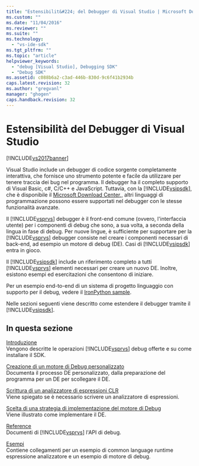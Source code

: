 ```yaml
---
title: "Estensibilit&#224; del Debugger di Visual Studio | Microsoft Docs"
ms.custom: ""
ms.date: "11/04/2016"
ms.reviewer: ""
ms.suite: ""
ms.technology: 
  - "vs-ide-sdk"
ms.tgt_pltfrm: ""
ms.topic: "article"
helpviewer_keywords: 
  - "debug [Visual Studio], Debugging SDK"
  - "Debug SDK"
ms.assetid: c088b6a2-c3ad-446b-830d-9c6f41b2934b
caps.latest.revision: 32
ms.author: "gregvanl"
manager: "ghogen"
caps.handback.revision: 32
---
```

# Estensibilit&#224; del Debugger di Visual Studio
[!INCLUDE[vs2017banner](../../code-quality/includes/vs2017banner.md)]

Visual Studio include un debugger di codice sorgente completamente interattiva, che fornisce uno strumento potente e facile da utilizzare per tenere traccia dei bug nel programma. Il debugger ha il completo supporto di Visual Basic, c\#, C\/C\+\+ e JavaScript. Tuttavia, con la [!INCLUDE[vsipsdk](../../extensibility/includes/vsipsdk_md.md)], che è disponibile il [Microsoft Download Center](http://go.microsoft.com/fwlink/?LinkId=214453),, altri linguaggi di programmazione possono essere supportati nel debugger con le stesse funzionalità avanzate.  
  
 Il [!INCLUDE[vsprvs](../../code-quality/includes/vsprvs_md.md)] debugger è il front\-end comune \(ovvero, l'interfaccia utente\) per i componenti di debug che sono, a sua volta, a seconda della lingua in fase di debug. Per nuove lingue, è sufficiente per supportare per la [!INCLUDE[vsprvs](../../code-quality/includes/vsprvs_md.md)] debugger consiste nel creare i componenti necessari di back\-end, ad esempio un motore di debug \(DE\). Casi di [!INCLUDE[vsipsdk](../../extensibility/includes/vsipsdk_md.md)] entra in gioco.  
  
 Il [!INCLUDE[vsipsdk](../../extensibility/includes/vsipsdk_md.md)] include un riferimento completo a tutti [!INCLUDE[vsprvs](../../code-quality/includes/vsprvs_md.md)] elementi necessari per creare un nuovo DE. Inoltre, esistono esempi ed esercitazioni che consentono di iniziare.  
  
 Per un esempio end\-to\-end di un sistema di progetto linguaggio con supporto per il debug, vedere il [IronPython sample](http://msdn.microsoft.com/it-it/4c41695c-12c1-4670-b43b-d8d84c9e4089).  
  
 Nelle sezioni seguenti viene descritto come estendere il debugger tramite il [!INCLUDE[vsipsdk](../../extensibility/includes/vsipsdk_md.md)].  
  
## In questa sezione  
 [Introduzione](../../extensibility/debugger/getting-started-with-debugger-extensibility.md)  
 Vengono descritte le operazioni [!INCLUDE[vsprvs](../../code-quality/includes/vsprvs_md.md)] debug offerte e su come installare il SDK.  
  
 [Creazione di un motore di Debug personalizzato](../../extensibility/debugger/creating-a-custom-debug-engine.md)  
 Documenta il processo DE personalizzato, dalla preparazione del programma per un DE per scollegare il DE.  
  
 [Scrittura di un analizzatore di espressioni CLR](../../extensibility/debugger/writing-a-common-language-runtime-expression-evaluator.md)  
 Viene spiegato se è necessario scrivere un analizzatore di espressioni.  
  
 [Scelta di una strategia di implementazione del motore di Debug](../../extensibility/debugger/choosing-a-debug-engine-implementation-strategy.md)  
 Viene illustrato come implementare il DE.  
  
 [Reference](../../extensibility/debugger/reference/reference-visual-studio-debugging-apis.md)  
 Documenti di [!INCLUDE[vsprvs](../../code-quality/includes/vsprvs_md.md)] l'API di debug.  
  
 [Esempi](../../extensibility/debugger/visual-studio-debugging-samples.md)  
 Contiene collegamenti per un esempio di common language runtime espressione analizzatore e un esempio di motore di debug.